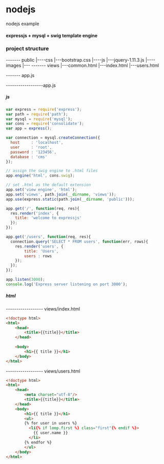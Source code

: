 # nodejs
nodejs example

#### expressjs + mysql + swig template engine

### project structure

------- public
 	  |----css
 	  	|---bootstrap.css
 	  |----js
 	  	|---jquery-1.11.3.js
 	  |----images
 	  	|---
------- views
          |---common.html
	  |---index.html
	  |---users.html
	
------- app.js


------------------app.js
##### js
``` javascript
var express = require('express');
var path = require('path');
var mysql = require('mysql');
var cons = require('consolidate');
var app = express();

var connection = mysql.createConnection({
  host     : 'localhost',
  user     : 'root',
  password : '123456',
  database : 'cms'
});

// assign the swig engine to .html files
app.engine('html', cons.swig);

// set .html as the default extension
app.set('view engine', 'html');
app.set('views', path.join(__dirname, 'views'));
app.use(express.static(path.join(__dirname, 'public')));

app.get('/', function(req, res){
  res.render('index', {
    title: 'welcome to expressjs'
  });
});

app.get('/users', function(req, res){
  connection.query('SELECT * FROM users', function(err, rows){
    res.render('users', {
		title: 'Users',
		users : rows
	});
  });
});

app.listen(3000);
console.log('Express server listening on port 3000');
```
##### html
------------------ views/index.html
``` html
<!doctype html>
<html>
	<head>
		<title>{{title}}</title>
	</head>
	
	<body>
		<h1>{{ title }}</h1>
	</body>
</html>
```
------------------ views/users.html
``` html
<!doctype html>
<html>
	<head>
		<meta charset="utf-8"/>
		<title>{{title}}</title>
	</head>
	<body>
		<h1>{{ title }}</h1>
		<ul>
		{% for user in users %}
		  <li{% if loop.first %} class="first"{% endif %}>
			{{ user.name }}
		  </li>
		{% endfor %}
		</ul>
	</body>
</html>
```

